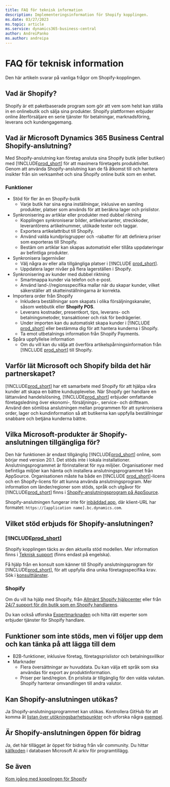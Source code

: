```yaml
---
title: FAQ för teknisk information
description: Implementeringsinformation för Shopify kopplingen.
ms.date: 03/27/2023
ms.topic: article
ms.service: dynamics365-business-central
author: AndreiPanko
ms.author: andreipa
---
```


# <a name="faq-for-technical-details"></a>FAQ för teknisk information

Den här artikeln svarar på vanliga frågor om Shopify-kopplingen.

## <a name="what-is-shopify"></a>Vad är Shopify?

Shopify är ett paketbaserade program som gör att vem som helst kan ställa in en onlinebutik och sälja sina produkter. Shopify plattformen erbjuder online återförsäljare en serie tjänster för betalningar, marknadsföring, leverans och kundengagemang.

## <a name="what-is-the-microsoft-dynamics-365-business-central-shopify-connector"></a>Vad är Microsoft Dynamics 365 Business Central Shopify-anslutning?

Med Shopify-anslutning kan företag ansluta sina Shopify butik (eller butiker) med [!INCLUDE[prod_short](../includes/prod_short.md)] för att maximera företagets produktivitet. Genom att använda Shopify-anslutning kan de få åtkomst till och hantera insikter från sin verksamhet och sina Shopify online butik som en enhet.

### <a name="capabilities"></a>Funktioner

- Stöd för fler än en Shopify-butik
  - Varje butik har sina egna inställningar, inklusive en samling produkter, platser som används för att beräkna lager och prislistor.  
- Synkronisering av artiklar eller produkter med dubbel riktning
  - Kopplingen synkroniserar bilder, artikelvarianter, streckkoder, leverantörens artikelnummer, utökade texter och taggar.  
  - Exportera artikelattribut till Shopify.  
  - Använd valda kundprisgrupper och -rabatter för att definiera priser som exporteras till Shopify.  
  - Bestäm om artiklar kan skapas automatiskt eller tillåta uppdateringar av befintliga produkter.  
- Synkronisera lagernivåer
  - Välj några av eller alla tillgängliga platser i [!INCLUDE [prod_short](../includes/prod_short.md)].  
  - Uppdatera lager nivåer på flera lagerställen i Shopify.  
- Synkronisering av kunder med dubbel riktning
  - Smartmappa kunder via telefon och e-post.  
  - Använd land-//regionsspecifika mallar när du skapar kunder, vilket säkerställer att skatteinställningarna är korrekta.  
- Importera order från Shopify
  - Inkludera beställningar som skapats i olika försäljningskanaler, såsom webbutik eller **Shopify POS**.
  - Leverans kostnader, presentkort, tips, leverans- och betalningsmetoder, transaktioner och risk för bedrägerier.  
  - Under importen kan du automatiskt skapa kunder i [!INCLUDE [prod_short](../includes/prod_short.md)] eller bestämma dig för att hantera kunderna i Shopify.  
  - Ta emot utbetalnings information från Shopify Payments.
- Spåra uppfyllelse information
  - Om du vill kan du välja att överföra artikelspårningsinformation från [!INCLUDE [prod_short](../includes/prod_short.md)] till Shopify.  

## <a name="why-did-microsoft-and-shopify-form-this-partnership"></a>Varför lät Microsoft och Shopify bilda det här partnerskapet?

[!INCLUDE[prod_short](../includes/prod_long.md)] har ett samarbete med Shopify för att hjälpa våra kunder att skapa en bättre kundupplevelse. När Shopify ger handlare en lättanvänd handelslösning, [!INCLUDE[prod_short](../includes/prod_short.md)] erbjuder omfattande företagsledning över ekonomi-, försäljnings-, service- och driftteam. Använd den sömlösa anslutningen mellan programmen för att synkronisera order, lager och kundinformation så att butikerna kan uppfylla beställningar snabbare och betjäna kunderna bättre.

## <a name="which-microsoft-products-are-the-shopify-connector-available-for"></a>Vilka Microsoft-produkter är Shopify-anslutningen tillgängliga för?

Den här funktionen är endast tillgänglig [!INCLUDE[prod_short](../includes/prod_short.md)] online, som börjar med version 20.1. Det stöds inte i lokala installationer. Anslutningsprogrammet är förinstallerat för nya miljöer. Organisationer med befintliga miljöer kan hämta och installera anslutningsprogrammet från AppSource. Organisationen måste ha både en [!INCLUDE [prod_short](../includes/prod_short.md)]-licens och en Shopify-licens för att kunna använda anslutningsprogram. Mer information om länder/regioner som stöds, språk och utgåvor för [!INCLUDE[prod_short](../includes/prod_short.md)] finns i [Shopify-anslutningsprogram på AppSource](https://go.microsoft.com/fwlink/?linkid=2196238).

Shopify-anslutningen fungerar inte för [inbäddad app](/dynamics365/business-central/dev-itpro/deployment/embed-app-overview), där klient-URL har formatet: `https://[application name].bc.dynamics.com`.

## <a name="what-support-is-offered-for-the-shopify-connector"></a>Vilket stöd erbjuds för Shopify-anslutningen?

### [!INCLUDE[prod_short](../includes/prod_short.md)]

Shopify kopplingen täcks av den aktuella stöd modellen. Mer information finns i [Teknisk support](/dynamics365/business-central/dev-itpro/administration//manage-technical-support) (finns endast på engelska).

Få hjälp från en konsult som känner till Shopify anslutningsprogram för [!INCLUDE[prod_short](../includes/prod_short.md)], för att uppfylla dina unika företagsspecifika krav. Sök i [konsulttjänster](https://aka.ms/BCShopifyConsultant).

### <a name="shopify"></a>Shopify

Om du vill ha hjälp med Shopify, från [Allmänt Shopify hjälpcenter](https://help.shopify.com/) eller från [24/7 support för din butik som en Shopify handlarens](https://help.shopify.com/questions#/).

Du kan också utforska [Expertmarknaden](https://experts.shopify.com/) och hitta rätt experter som erbjuder tjänster för Shopify handlare.

## <a name="currently-unsupported-features-however-were-tracking-them-and-may-consider-adding-them"></a>Funktioner som inte stöds, men vi följer upp dem och kan tänka på att lägga till dem

- B2B-funktioner, inklusive företag, företagsprislistor och betalningsvillkor
- Marknader
  - Flera översättningar av huvuddata. Du kan välja ett språk som ska användas för export av produktinformation.
  - Priser per land/region. En prislista är tillgänglig för den valda valutan. Shopify hanterar omvandlingen till andra valutor.

## <a name="is-the-shopify-connector-extensible"></a>Kan Shopify-anslutningen utökas?

Ja Shopify-anslutningsprogrammet kan utökas. Kontrollera GitHub för att komma åt [listan över utökningsbarhetspunkter](https://github.com/microsoft/ALAppExtensions/tree/main/Apps/W1/Shopify) och utforska några [exempel](https://github.com/microsoft/ALAppExtensions/blob/main/Apps/W1/Shopify/extensibility_examples.md).

## <a name="is-the-shopify-connector-open-for-contribution"></a>Är Shopify-anslutningen öppen för bidrag

Ja, det här tillägget är öppet för bidrag från vår community. Du hittar [källkoden](https://github.com/microsoft/ALAppExtensions/tree/main/Apps/W1/Shopify) i databasen Microsoft Al arkiv för programtillägg.

## <a name="see-also"></a>Se även

[Kom igång med kopplingen för Shopify](get-started.md)  
